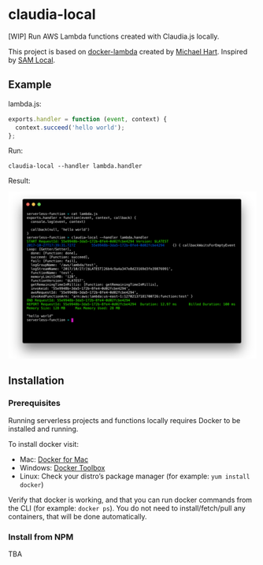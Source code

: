 # claudia-local

[WIP] Run AWS Lambda functions created with Claudia.js locally.

This project is based on [docker-lambda](https://github.com/lambci/docker-lambda) created by [Michael Hart](https://github.com/mhart). Inspired by [SAM Local](https://github.com/awslabs/aws-sam-local).

## Example

lambda.js:

```javascript
exports.handler = function (event, context) {
  context.succeed('hello world');
};
```

Run:

```shell
claudia-local --handler lambda.handler
```

Result:

![Example in terminal](./assets/example.png)

## Installation

### Prerequisites

Running serverless projects and functions locally requires Docker to be installed and running.

To install docker visit:

- Mac: [Docker for Mac](https://store.docker.com/editions/community/docker-ce-desktop-mac)
- Windows: [Docker Toolbox](https://download.docker.com/win/stable/DockerToolbox.exe)
- Linux: Check your distro’s package manager (for example: `yum install docker`)

Verify that docker is working, and that you can run docker commands from the CLI (for example: `docker ps`). You do not need to install/fetch/pull any containers, that will be done automatically.

### Install from NPM

TBA